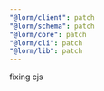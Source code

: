 ```yaml
---
"@lorm/client": patch
"@lorm/schema": patch
"@lorm/core": patch
"@lorm/cli": patch
"@lorm/lib": patch
---
```


fixing cjs
